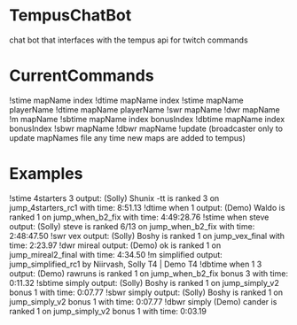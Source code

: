 # TempusChatBot
 chat bot that interfaces with the tempus api for twitch commands

# CurrentCommands
 !stime mapName index
 !dtime mapName index
 !stime mapName playerName
 !dtime mapName playerName
 !swr mapName
 !dwr mapName
 !m mapName
 !sbtime mapName index bonusIndex
 !dbtime mapName index bonusIndex
 !sbwr mapName
 !dbwr mapName
 !update (broadcaster only to update mapNames file any time new maps are added to tempus)

# Examples
 !stime 4starters 3
 output: (Solly) Shunix -tt is ranked 3 on jump_4starters_rc1 with time: 8:51.13
 !dtime when 1
 output: (Demo) Waldo is ranked 1 on jump_when_b2_fix with time: 4:49:28.76
 !stime when steve
 output: (Solly) steve is ranked 6/13 on jump_when_b2_fix with time: 2:48:47.50
 !swr vex
 output: (Solly) Boshy is ranked 1 on jump_vex_final with time: 2:23.97
 !dwr mireal
 output: (Demo) ok is ranked 1 on jump_mireal2_final with time: 4:34.50
 !m simplified
 output: jump_simplified_rc1 by Niirvash, Solly T4 | Demo T4
 !dbtime when 1 3
 output: (Demo) rawruns is ranked 1 on jump_when_b2_fix bonus 3 with time: 0:11.32
 !sbtime simply
 output: (Solly) Boshy is ranked 1 on jump_simply_v2 bonus 1 with time: 0:07.77
 !sbwr simply
 output: (Solly) Boshy is ranked 1 on jump_simply_v2 bonus 1 with time: 0:07.77
 !dbwr simply
 (Demo) cander is ranked 1 on jump_simply_v2 bonus 1 with time: 0:03.19